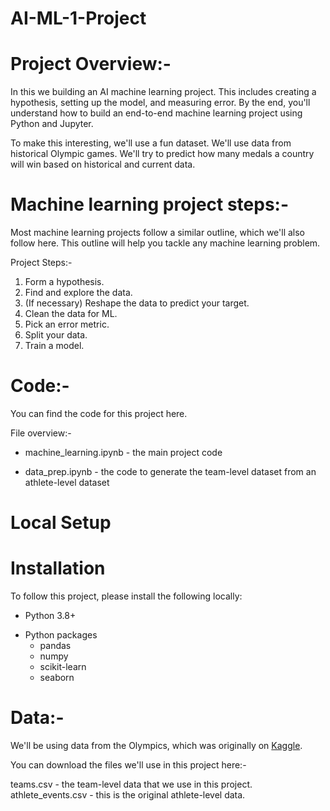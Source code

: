 # AI-ML-1-Project

# Project Overview:-

In this we building an AI machine learning project. This includes creating a hypothesis, setting up the model, and measuring error. By the end, you'll understand how to build an end-to-end machine learning project using Python and Jupyter.

To make this interesting, we'll use a fun dataset. We'll use data from historical Olympic games. We'll try to predict how many medals a country will win based on historical and current data.

# Machine learning project steps:-

Most machine learning projects follow a similar outline, which we'll also follow here. This outline will help you tackle any machine learning problem.

Project Steps:-

1. Form a hypothesis.
2. Find and explore the data.
3. (If necessary) Reshape the data to predict your target.
4. Clean the data for ML.
5. Pick an error metric.
6. Split your data.
7. Train a model.
   
# Code:-

You can find the code for this project here.

File overview:-

  - machine_learning.ipynb - the main project code
  * data_prep.ipynb - the code to generate the team-level dataset from an athlete-level dataset

# Local Setup
# Installation
	
To follow this project, please install the following locally:

 - Python 3.8+
 * Python packages
   - pandas
   - numpy
   - scikit-learn
   - seaborn

# Data:-

We'll be using data from the Olympics, which was originally on [Kaggle](https://www.kaggle.com/datasets/heesoo37/120-years-of-olympic-history-athletes-and-results).

 You can download the files we'll use in this project here:-

 teams.csv - the team-level data that we use in this project.
 athlete_events.csv - this is the original athlete-level data.
